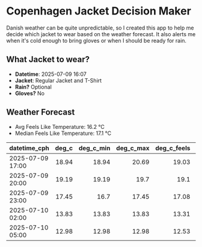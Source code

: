 
# Copenhagen Jacket Decision Maker

Danish weather can be quite unpredictable, so I created this app to help me decide which jacket to wear based on the weather forecast. 
It also alerts me when it's cold enough to bring gloves or when I should be ready for rain.

## What Jacket to wear?

- **Datetime**: 2025-07-09 16:07
- **Jacket**: Regular Jacket and T-Shirt
- **Rain?** Optional
- **Gloves?** No

## Weather Forecast
- Avg Feels Like Temperature: 16.2 °C
- Median Feels Like Temperature: 17.1 °C

| datetime_cph     |   deg_c |   deg_c_min |   deg_c_max |   deg_c_feels | weather   | wind   | rain   |
|:-----------------|--------:|------------:|------------:|--------------:|:----------|:-------|:-------|
| 2025-07-09 17:00 |   18.94 |       18.94 |       20.69 |         19.03 | Rain      | Low    | Low    |
| 2025-07-09 20:00 |   19.19 |       19.19 |       19.7  |         19.1  | Clouds    | Low    | None   |
| 2025-07-09 23:00 |   17.45 |       16.7  |       17.45 |         17.08 | Clouds    | Low    | None   |
| 2025-07-10 02:00 |   13.83 |       13.83 |       13.83 |         13.31 | Clouds    | Low    | None   |
| 2025-07-10 05:00 |   12.98 |       12.98 |       12.98 |         12.53 | Clouds    | Low    | None   |
        